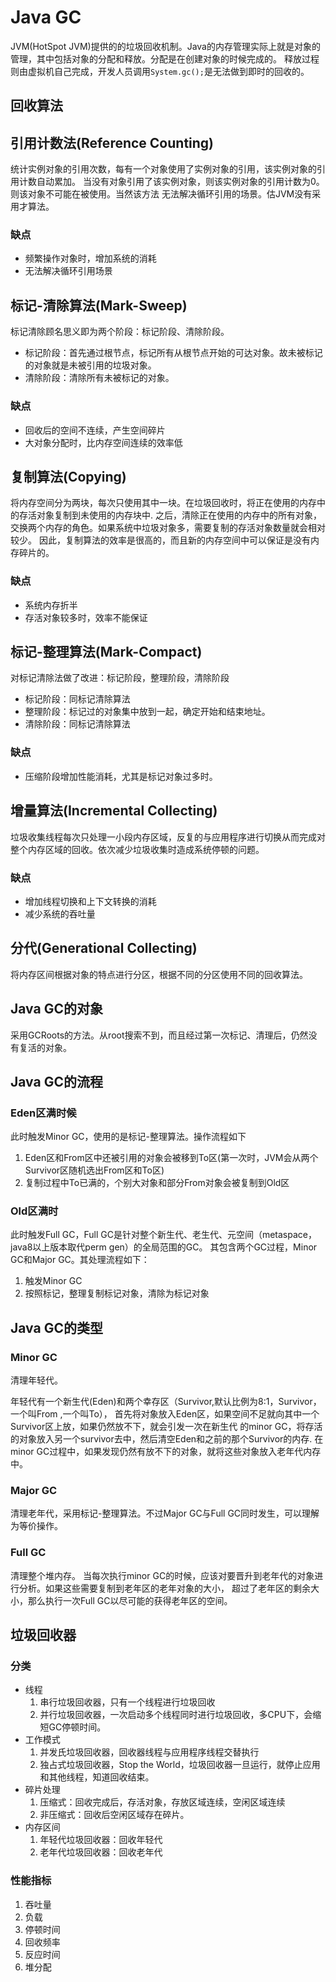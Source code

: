 # Java GC
JVM(HotSpot JVM)提供的的垃圾回收机制。Java的内存管理实际上就是对象的管理，其中包括对象的分配和释放。分配是在创建对象的时候完成的。
释放过程则由虚拟机自己完成，开发人员调用`System.gc();`是无法做到即时的回收的。

## 回收算法

## 引用计数法(Reference Counting)
统计实例对象的引用次数，每有一个对象使用了实例对象的引用，该实例对象的引用计数自动累加。
当没有对象引用了该实例对象，则该实例对象的引用计数为0。则该对象不可能在被使用。当然该方法
无法解决循环引用的场景。估JVM没有采用才算法。

### 缺点
  - 频繁操作对象时，增加系统的消耗
  - 无法解决循环引用场景

## 标记-清除算法(Mark-Sweep)
标记清除顾名思义即为两个阶段：标记阶段、清除阶段。
  - 标记阶段：首先通过根节点，标记所有从根节点开始的可达对象。故未被标记的对象就是未被引用的垃圾对象。
  - 清除阶段：清除所有未被标记的对象。
  
### 缺点
  - 回收后的空间不连续，产生空间碎片
  - 大对象分配时，比内存空间连续的效率低

## 复制算法(Copying)
将内存空间分为两块，每次只使用其中一块。在垃圾回收时，将正在使用的内存中的存活对象复制到未使用的内存块中.
之后，清除正在使用的内存中的所有对象，交换两个内存的角色。如果系统中垃圾对象多，需要复制的存活对象数量就会相对较少。
因此，复制算法的效率是很高的，而且新的内存空间中可以保证是没有内存碎片的。

### 缺点
  - 系统内存折半
  - 存活对象较多时，效率不能保证

## 标记-整理算法(Mark-Compact)
对标记清除法做了改进：标记阶段，整理阶段，清除阶段
  - 标记阶段：同标记清除算法
  - 整理阶段：标记过的对象集中放到一起，确定开始和结束地址。
  - 清除阶段：同标记清除算法
  
### 缺点
  - 压缩阶段增加性能消耗，尤其是标记对象过多时。

## 增量算法(Incremental Collecting)
垃圾收集线程每次只处理一小段内存区域，反复的与应用程序进行切换从而完成对整个内存区域的回收。依次减少垃圾收集时造成系统停顿的问题。

### 缺点
  - 增加线程切换和上下文转换的消耗
  - 减少系统的吞吐量

## 分代(Generational Collecting)
将内存区间根据对象的特点进行分区，根据不同的分区使用不同的回收算法。

## Java GC的对象
采用GCRoots的方法。从root搜索不到，而且经过第一次标记、清理后，仍然没有复活的对象。

## Java GC的流程

### Eden区满时候
 此时触发Minor GC，使用的是标记-整理算法。操作流程如下
  1. Eden区和From区中还被引用的对象会被移到To区(第一次时，JVM会从两个Survivor区随机选出From区和To区)
  1. 复制过程中To已满的，个别大对象和部分From对象会被复制到Old区

### Old区满时
 此时触发Full GC，Full GC是针对整个新生代、老生代、元空间（metaspace，java8以上版本取代perm gen）的全局范围的GC。
其包含两个GC过程，Minor GC和Major GC。其处理流程如下：
  1. 触发Minor GC
  2. 按照标记，整理复制标记对象，清除为标记对象


## Java GC的类型

### Minor GC
清理年轻代。

年轻代有一个新生代(Eden)和两个幸存区（Survivor,默认比例为8:1，Survivor，一个叫From ,一个叫To），
首先将对象放入Eden区，如果空间不足就向其中一个Survivor区上放，如果仍然放不下，就会引发一次在新生代
的minor GC，将存活的对象放入另一个survivor去中，然后清空Eden和之前的那个Survivor的内存.
在minor GC过程中，如果发现仍然有放不下的对象，就将这些对象放入老年代内存中。

### Major GC
清理老年代，采用标记-整理算法。不过Major GC与Full GC同时发生，可以理解为等价操作。

### Full GC
清理整个堆内存。
当每次执行minor GC的时候，应该对要晋升到老年代的对象进行分析。如果这些需要复制到老年区的老年对象的大小，
超过了老年区的剩余大小，那么执行一次Full GC以尽可能的获得老年区的空间。


## 垃圾回收器

### 分类
  - 线程
    1. 串行垃圾回收器，只有一个线程进行垃圾回收
    1. 并行垃圾回收器，一次启动多个线程同时进行垃圾回收，多CPU下，会缩短GC停顿时间。
  - 工作模式
    1. 并发氏垃圾回收器，回收器线程与应用程序线程交替执行
    1. 独占式垃圾回收器，Stop the World，垃圾回收器一旦运行，就停止应用和其他线程，知道回收结束。
  - 碎片处理
    1. 压缩式：回收完成后，存活对象，存放区域连续，空闲区域连续
    1. 非压缩式：回收后空闲区域存在碎片。
  - 内存区间
    1. 年轻代垃圾回收器：回收年轻代
    1. 老年代垃圾回收器：回收老年代
    
### 性能指标
  1. 吞吐量
  1. 负载
  1. 停顿时间
  1. 回收频率
  1. 反应时间
  1. 堆分配